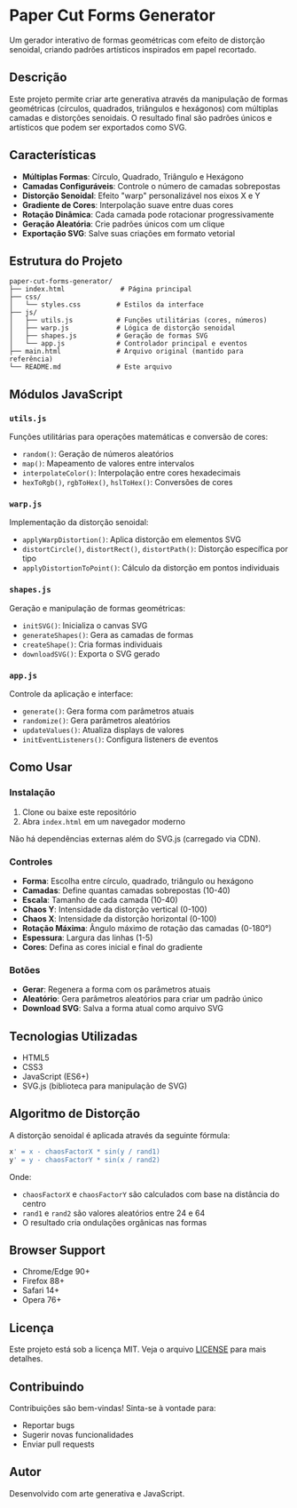 # Paper Cut Forms Generator

Um gerador interativo de formas geométricas com efeito de distorção senoidal, criando padrões artísticos inspirados em papel recortado.

## Descrição

Este projeto permite criar arte generativa através da manipulação de formas geométricas (círculos, quadrados, triângulos e hexágonos) com múltiplas camadas e distorções senoidais. O resultado final são padrões únicos e artísticos que podem ser exportados como SVG.

## Características

- **Múltiplas Formas**: Círculo, Quadrado, Triângulo e Hexágono
- **Camadas Configuráveis**: Controle o número de camadas sobrepostas
- **Distorção Senoidal**: Efeito "warp" personalizável nos eixos X e Y
- **Gradiente de Cores**: Interpolação suave entre duas cores
- **Rotação Dinâmica**: Cada camada pode rotacionar progressivamente
- **Geração Aleatória**: Crie padrões únicos com um clique
- **Exportação SVG**: Salve suas criações em formato vetorial

## Estrutura do Projeto

```
paper-cut-forms-generator/
├── index.html              # Página principal
├── css/
│   └── styles.css         # Estilos da interface
├── js/
│   ├── utils.js           # Funções utilitárias (cores, números)
│   ├── warp.js            # Lógica de distorção senoidal
│   ├── shapes.js          # Geração de formas SVG
│   └── app.js             # Controlador principal e eventos
├── main.html              # Arquivo original (mantido para referência)
└── README.md              # Este arquivo
```

## Módulos JavaScript

### `utils.js`
Funções utilitárias para operações matemáticas e conversão de cores:
- `random()`: Geração de números aleatórios
- `map()`: Mapeamento de valores entre intervalos
- `interpolateColor()`: Interpolação entre cores hexadecimais
- `hexToRgb()`, `rgbToHex()`, `hslToHex()`: Conversões de cores

### `warp.js`
Implementação da distorção senoidal:
- `applyWarpDistortion()`: Aplica distorção em elementos SVG
- `distortCircle()`, `distortRect()`, `distortPath()`: Distorção específica por tipo
- `applyDistortionToPoint()`: Cálculo da distorção em pontos individuais

### `shapes.js`
Geração e manipulação de formas geométricas:
- `initSVG()`: Inicializa o canvas SVG
- `generateShapes()`: Gera as camadas de formas
- `createShape()`: Cria formas individuais
- `downloadSVG()`: Exporta o SVG gerado

### `app.js`
Controle da aplicação e interface:
- `generate()`: Gera forma com parâmetros atuais
- `randomize()`: Gera parâmetros aleatórios
- `updateValues()`: Atualiza displays de valores
- `initEventListeners()`: Configura listeners de eventos

## Como Usar

### Instalação

1. Clone ou baixe este repositório
2. Abra `index.html` em um navegador moderno

Não há dependências externas além do SVG.js (carregado via CDN).

### Controles

- **Forma**: Escolha entre círculo, quadrado, triângulo ou hexágono
- **Camadas**: Define quantas camadas sobrepostas (10-40)
- **Escala**: Tamanho de cada camada (10-40)
- **Chaos Y**: Intensidade da distorção vertical (0-100)
- **Chaos X**: Intensidade da distorção horizontal (0-100)
- **Rotação Máxima**: Ângulo máximo de rotação das camadas (0-180°)
- **Espessura**: Largura das linhas (1-5)
- **Cores**: Defina as cores inicial e final do gradiente

### Botões

- **Gerar**: Regenera a forma com os parâmetros atuais
- **Aleatório**: Gera parâmetros aleatórios para criar um padrão único
- **Download SVG**: Salva a forma atual como arquivo SVG

## Tecnologias Utilizadas

- HTML5
- CSS3
- JavaScript (ES6+)
- SVG.js (biblioteca para manipulação de SVG)

## Algoritmo de Distorção

A distorção senoidal é aplicada através da seguinte fórmula:

```javascript
x' = x - chaosFactorX * sin(y / rand1)
y' = y - chaosFactorY * sin(x / rand2)
```

Onde:
- `chaosFactorX` e `chaosFactorY` são calculados com base na distância do centro
- `rand1` e `rand2` são valores aleatórios entre 24 e 64
- O resultado cria ondulações orgânicas nas formas

## Browser Support

- Chrome/Edge 90+
- Firefox 88+
- Safari 14+
- Opera 76+

## Licença

Este projeto está sob a licença MIT. Veja o arquivo [LICENSE](LICENSE) para mais detalhes.

## Contribuindo

Contribuições são bem-vindas! Sinta-se à vontade para:
- Reportar bugs
- Sugerir novas funcionalidades
- Enviar pull requests

## Autor

Desenvolvido com arte generativa e JavaScript.
